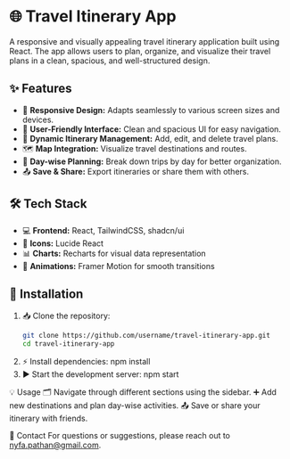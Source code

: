 # 🌐 Travel Itinerary App

A responsive and visually appealing travel itinerary application built using React. The app allows users to plan, organize, and visualize their travel plans in a clean, spacious, and well-structured design.

## ✨ Features
- 📱 **Responsive Design:** Adapts seamlessly to various screen sizes and devices.  
- 🚀 **User-Friendly Interface:** Clean and spacious UI for easy navigation.  
- 📝 **Dynamic Itinerary Management:** Add, edit, and delete travel plans.  
- 🗺️ **Map Integration:** Visualize travel destinations and routes.  
- 📅 **Day-wise Planning:** Break down trips by day for better organization.  
- 📤 **Save & Share:** Export itineraries or share them with others.  

## 🛠️ Tech Stack
- 💻 **Frontend:** React, TailwindCSS, shadcn/ui  
- 🎨 **Icons:** Lucide React  
- 📊 **Charts:** Recharts for visual data representation  
- 🎥 **Animations:** Framer Motion for smooth transitions  

## 🚀 Installation
1. 📥 Clone the repository:  
   ```bash
   git clone https://github.com/username/travel-itinerary-app.git  
   cd travel-itinerary-app  
2. ⚡ Install dependencies:
      npm install
3. ▶️ Start the development server:
      npm start

   
💡 Usage
🗂️ Navigate through different sections using the sidebar.
➕ Add new destinations and plan day-wise activities.
📤 Save or share your itinerary with friends.

📧 Contact
For questions or suggestions, please reach out to nyfa.pathan@gmail.com.
